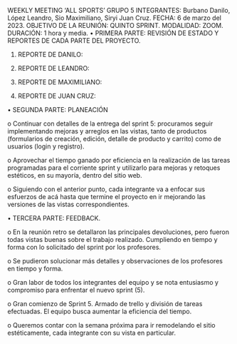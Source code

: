 WEEKLY MEETING ‘ALL SPORTS’
GRUPO 5
INTEGRANTES: Burbano Danilo, López Leandro, Sio Maximiliano, Siryi Juan Cruz.
FECHA: 6 de marzo del 2023.
OBJETIVO DE LA REUNIÓN: QUINTO SPRINT.
MODALIDAD: ZOOM.
DURACIÓN: 1 hora y media.
•	PRIMERA PARTE: REVISIÓN DE ESTADO Y REPORTES DE CADA PARTE DEL PROYECTO.

1.	REPORTE DE DANILO:  

2.	REPORTE DE LEANDRO: 

3.	REPORTE DE MAXIMILIANO: 

4.	REPORTE DE JUAN CRUZ: 


•	SEGUNDA PARTE: PLANEACIÓN

o	Continuar con detalles de la entrega del sprint 5: procuramos seguir implementando mejoras y arreglos en las vistas, tanto de productos (formularios de creación, edición, detalle de producto y carrito) como de usuarios (login y registro). 

o	Aprovechar el tiempo ganado por eficiencia en la realización de las tareas programadas para el corriente sprint y utilizarlo para mejoras y retoques estéticos, en su mayoría, dentro del sitio web. 

o	Siguiendo con el anterior punto, cada integrante va a enfocar sus esfuerzos de acá hasta que termine el proyecto en ir mejorando las versiones de las vistas correspondientes.



•	TERCERA PARTE: FEEDBACK.

o	En la reunión retro se detallaron las principales devoluciones, pero fueron todas vistas buenas sobre el trabajo realizado. Cumpliendo en tiempo y forma con lo solicitado del sprint por los profesores.


o	Se pudieron solucionar más detalles y observaciones de los profesores en tiempo y forma.

o	Gran labor de todos los integrantes del equipo y se nota entusiasmo y compromiso para enfrentar el nuevo sprint (5).

o	Gran comienzo de Sprint 5. Armado de trello y división de tareas efectuadas. El equipo busca aumentar la eficiencia del tiempo. 

o	Queremos contar con la semana próxima para ir remodelando el sitio estéticamente, cada integrante con su vista en particular.

